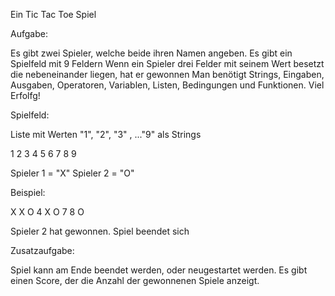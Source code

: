 Ein Tic Tac Toe Spiel

Aufgabe:

Es gibt zwei Spieler, welche beide ihren Namen angeben.
Es gibt ein Spielfeld mit 9 Feldern
Wenn ein Spieler drei Felder mit seinem Wert besetzt die nebeneinander liegen, hat er gewonnen
Man benötigt Strings, Eingaben, Ausgaben, Operatoren, Variablen, Listen, Bedingungen und Funktionen. Viel Erfolfg!

Spielfeld:

Liste mit Werten "1", "2", "3" , ..."9" als Strings

1 2 3
4 5 6
7 8 9

Spieler 1 = "X"
Spieler 2 = "O"

Beispiel:

X X O
4 X O
7 8 O

Spieler 2 hat gewonnen. Spiel beendet sich



Zusatzaufgabe:

Spiel kann am Ende beendet werden, oder neugestartet werden. Es gibt einen Score, der die Anzahl der gewonnenen Spiele anzeigt.